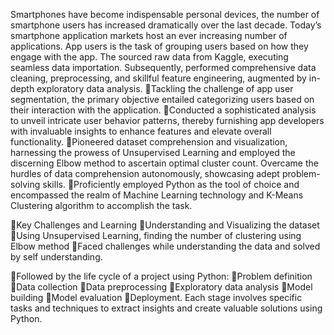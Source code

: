 Smartphones have become indispensable personal devices, the number of smartphone users has increased dramatically over the last decade. Today’s smartphone application markets host an ever increasing number of applications. App users is the task of grouping users based on how they engage with the app.
The sourced raw data from Kaggle, executing seamless data importation. Subsequently, performed comprehensive data cleaning, preprocessing, and skillful feature engineering, augmented by in-depth exploratory data analysis.
🔺Tackling the challenge of app user segmentation, the primary objective entailed categorizing users based on their interaction with the application.
🔺Conducted a sophisticated analysis to unveil intricate user behavior patterns, thereby furnishing app developers with invaluable insights to enhance features and elevate overall functionality.
🔺Pioneered dataset comprehension and visualization, harnessing the prowess of Unsupervised Learning and employed the discerning Elbow method to ascertain optimal cluster count. Overcame the hurdles of data comprehension autonomously, showcasing adept problem-solving skills.
🔺Proficiently employed Python as the tool of choice and encompassed the realm of Machine Learning technology and K-Means Clustering algorithm to accomplish the task.


📌Key Challenges and Learning
🔹Understanding and Visualizing the dataset
🔹Using Unsupervised Learning, finding the number of clustering using Elbow method
🔹Faced challenges while understanding the data and solved by self understanding.

📌Followed by the life cycle of a project using Python:
🔸Problem definition
🔸Data collection
🔸Data preprocessing
🔸Exploratory data analysis
🔸Model building
🔸Model evaluation
🔸Deployment. 
Each stage involves specific tasks and techniques to extract insights and create valuable solutions using Python.
